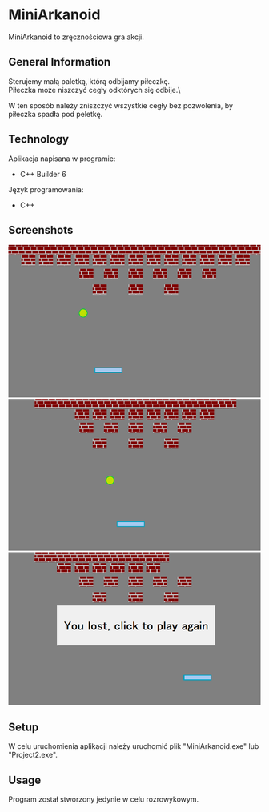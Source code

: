 # MiniArkanoid
MiniArkanoid to zręcznościowa gra akcji.

## General Information
Sterujemy małą paletką, którą odbijamy piłeczkę.\
Piłeczka może niszczyć cegły odktórych się odbije.\

W ten sposób należy zniszczyć wszystkie cegły bez pozwolenia, by piłeczka spadła pod peletkę.

## Technology 
 Aplikacja napisana w programie:
* C++ Builder 6

 Język programowania:
* C++
## Screenshots
![scr1](Screenshots/scr1.png)
![scr2](Screenshots/scr2.png)
![scr3](Screenshots/scr3.png)

## Setup
 W celu uruchomienia aplikacji należy uruchomić plik "MiniArkanoid.exe" lub "Project2.exe".  
 
## Usage
 Program został stworzony jedynie w celu rozrowykowym.  
 
